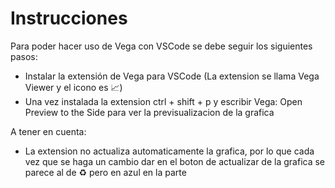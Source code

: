 # Instrucciones

Para poder hacer uso de Vega con VSCode se debe seguir los siguientes pasos:
* Instalar la extensión de Vega para VSCode (La extension se llama Vega Viewer y el icono es :chart_with_upwards_trend:)
* Una vez instalada la extension ctrl + shift + p y escribir Vega: Open Preview to the Side para ver la previsualizacion de la grafica

A tener en cuenta:
* La extension no actualiza automaticamente la grafica, por lo que cada vez que se haga un cambio dar en el boton de actualizar de la grafica se parece al de :recycle: pero en azul en la parte
